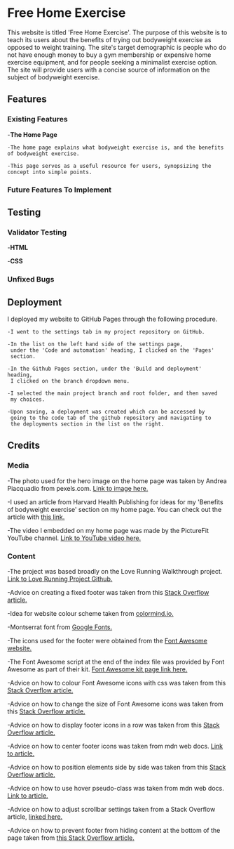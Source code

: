# Free Home Exercise

This website is titled 'Free Home Exercise'. The purpose of this website is to teach its users about the benefits of trying out bodyweight exercise as opposed to weight training. The site's target demographic is people who do not have enough money to buy a gym membership or expensive home exercise equipment, and for people seeking a minimalist exercise option. The site will provide users with a concise source of information on the subject of bodyweight exercise.

## Features

### Existing Features

-__The Home Page__

    -The home page explains what bodyweight exercise is, and the benefits of bodyweight exercise.

    -This page serves as a useful resource for users, synopsizing the concept into simple points.  

### Future Features To Implement

## Testing

### Validator Testing

-__HTML__

-__CSS__

### Unfixed Bugs

## Deployment

I deployed my website to GitHub Pages through the following procedure.

    -I went to the settings tab in my project repository on GitHub.
    
    -In the list on the left hand side of the settings page, 
     under the 'Code and automation' heading, I clicked on the 'Pages'
     section.
     
    -In the Github Pages section, under the 'Build and deployment' heading,
     I clicked on the branch dropdown menu.
     
    -I selected the main project branch and root folder, and then saved
     my choices.
     
    -Upon saving, a deployment was created which can be accessed by
     going to the code tab of the github repository and navigating to 
     the deployments section in the list on the right.

## Credits

### Media

-The photo used for the hero image on the home page was taken by Andrea Piacquadio from pexels.com. [Link to image here.](https://www.pexels.com/photo/man-in-gray-jacket-doing-push-ups-during-sunrise-3775164/)

-I used an article from Harvard Health Publishing for ideas for my 'Benefits of bodyweight exercise' section on my home page. You can check out the article with [this link.](https://www.health.harvard.edu/exercise-and-fitness/the-advantages-of-body-weight-exercise)

-The video I embedded on my home page was made by the PictureFit YouTube channel. [Link to YouTube video here.](https://youtu.be/xJBqbv8GRZ4)

### Content

-The project was based broadly on the Love Running Walkthrough project. [Link to Love Running Project Github.](https://github.com/Code-Institute-Solutions/love-running-v3/tree/main/8.1-testing-and-validation)

-Advice on creating a fixed footer was taken from this [Stack Overflow article.](https://stackoverflow.com/questions/18915550/fix-footer-to-bottom-of-page#18915680)

-Idea for website colour scheme taken from [colormind.io.](http://colormind.io/)

-Montserrat font from [Google Fonts.](https://fonts.google.com/selection/embed)

-The icons used for the footer were obtained from the [Font Awesome website.](https://fontawesome.com/?utm_source=v4_homepage&utm_medium=display&utm_campaign=fa5_released&utm_content=banner)

-The Font Awesome script at the end of the index file was provided by Font Awesome as part of their kit. [Font Awesome kit page link here.](https://fontawesome.com/kits/)

-Advice on how to colour Font Awesome icons with css was taken from this [Stack Overflow article.](https://stackoverflow.com/questions/12272372/how-to-style-icon-color-size-and-shadow-of-fontawesome-icons)

-Advice on how to change the size of Font Awesome icons was taken from this [Stack Overflow article.](https://stackoverflow.com/questions/40833480/how-to-make-font-awesome-icons-large#40833512)

-Advice on how to display footer icons in a row was taken from this [Stack Overflow article.](https://stackoverflow.com/questions/827683/side-by-side-list-items-as-icons-within-a-div-css)

-Advice on how to center footer icons was taken from mdn web docs. [Link to article.](https://developer.mozilla.org/en-US/docs/Web/CSS/justify-content)

-Advice on how to position elements side by side was taken from this [Stack Overflow article.](https://stackoverflow.com/questions/21672346/css-positioning-two-elements-next-to-each-other#21672491)

-Advice on how to use hover pseudo-class was taken from mdn web docs. [Link to article.](https://developer.mozilla.org/en-US/docs/Web/CSS/:hover)

-Advice on how to adjust scrollbar settings taken from a Stack Overflow article, [linked here.](https://stackoverflow.com/questions/4405954/how-do-i-remove-the-horizontal-scrollbar-in-a-div#4405976)

-Advice on how to prevent footer from hiding content at the bottom of the page taken from [this Stack Overflow article.](https://stackoverflow.com/questions/13881548/sticky-footer-hiding-content)
